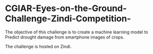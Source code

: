 # CGIAR-Eyes-on-the-Ground-Challenge-Zindi-Competition-
The objective of this challenge is to create a machine learning model to Predict drought damage from smartphone images of crops.

The challenge is hosted on Zindi.
